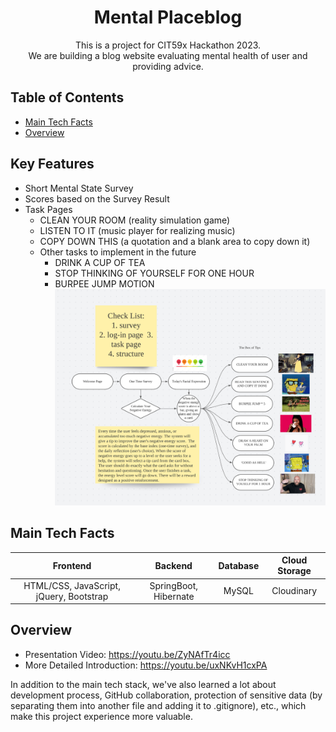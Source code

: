 <h1 align="center">Mental Placeblog</h1>

<p align="center">This is a project for CIT59x Hackathon 2023. <br>We are building a blog website evaluating mental health of user and providing advice.</p>

## Table of Contents

* [Main Tech Facts](#main-tech-facts)
* [Overview](#overview)

## Key Features 
* Short Mental State Survey
* Scores based on the Survey Result
* Task Pages 
   * CLEAN YOUR ROOM (reality simulation game)
   * LISTEN TO IT (music player for realizing music)
   * COPY DOWN THIS (a quotation and a blank area to copy down it)
   * Other tasks to implement in the future
        - DRINK A CUP OF TEA 
        - STOP THINKING OF YOURSELF FOR ONE HOUR 
        - BURPEE JUMP MOTION
![](https://github.com/mengqian-wu/mental_spa/blob/main/Mental_Spa.PNG)


## Main Tech Facts 

|  Frontend  |  Backend  |  Database  |   Cloud Storage   |
|:----------:|:---------:|:----------:|:----------:|
| HTML/CSS, JavaScript, jQuery, Bootstrap | SpringBoot, Hibernate | MySQL | Cloudinary |


## Overview

* Presentation Video: https://youtu.be/ZyNAfTr4icc
* More Detailed Introduction: https://youtu.be/uxNKvH1cxPA

In addition to the main tech stack, we've also learned a lot about development process, GitHub collaboration, protection of sensitive data (by separating them into another file and adding it to .gitignore), etc., which make this project experience more valuable.

